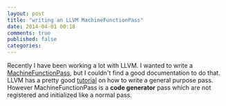 ```yaml
---
layout: post
title: "writing an LLVM MachineFunctionPass"
date: 2014-04-01 00:18
comments: true
published: false
categories: 
---
```


Recently I have been working a lot with LLVM. I wanted to write a
[MachineFunctionPass](http://llvm.org/docs/WritingAnLLVMPass.html#the-machinefunctionpass-class), but I couldn't find a good documentation to do that. LLVM has a pretty good [tutorial](http://llvm.org/docs/WritingAnLLVMPass.html) on how to write a
general purpose pass. However MachineFunctionPass is a **code
generator**
pass which are not registered and initialized like a normal pass.



